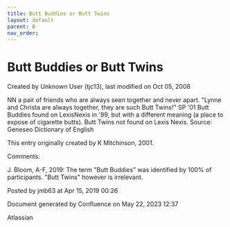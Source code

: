 ```yaml
---
title: Butt Buddies or Butt Twins
layout: default
parent: B
nav_order:
---
```


# Butt Buddies or Butt Twins

Created by  Unknown User (tjc13), last modified on Oct 05, 2008

NN a pair of friends who are always seen together and never apart. &quot;Lynne and Christa are always together, they are such Butt Twins!&quot; SP '01 Butt Buddies found on LexisNexis in '99, but with a different meaning (a place to expose of cigarette butts). Butt Twins not found on Lexis Nexis. Source: Geneseo Dictionary of English

This entry originally created by K Mitchinson, 2001.

Comments:

J. Bloom, A-F, 2019: The term &quot;Butt Buddies&quot; was identified by 100% of participants. &quot;Butt Twins&quot; however is irrelevant. 

Posted by jmb63 at Apr 15, 2019 00:26

Document generated by Confluence on May 22, 2023 12:37

Atlassian
